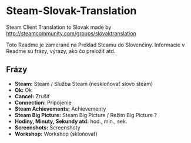 # Steam-Slovak-Translation
Steam Client Translation to Slovak made by http://steamcommunity.com/groups/slovaktranslation

Toto Readme je zamerané na Preklad Steamu do Slovenčiny. Informacie v Readme sú frázy, výrazy, ako čo preložiť atd.

## Frázy
- **Steam:**
Steam / Služba Steam (neskloňovať slovo steam)
- **Ok:** Ok
- **Cancel:** Zrušiť
- **Connection:** Pripojenie
- **Steam Achievements:** Achievementy
- **Steam Big Picture:** Steam Big Picture / Režim Big Picture ?
- **Hodiny, Minuty, Sekundy atd:** hod., min., sek.
- **Screenshots:** Screenshoty
- **Workshop:** Workshop (skloňovať)
